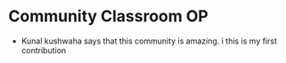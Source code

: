 # Community Classroom OP

- Kunal kushwaha says that this community is amazing.
i 
this is my first contribution

